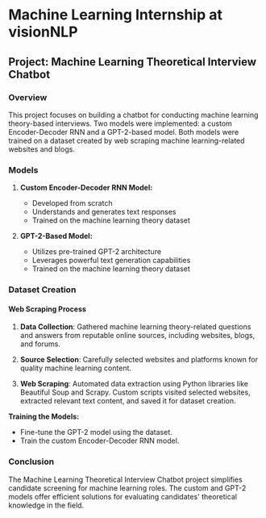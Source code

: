 # Machine Learning Internship at visionNLP

## Project: Machine Learning Theoretical Interview Chatbot

### Overview

This project focuses on building a chatbot for conducting machine learning theory-based interviews. Two models were implemented: a custom Encoder-Decoder RNN and a GPT-2-based model. Both models were trained on a dataset created by web scraping machine learning-related websites and blogs.

### Models

1. **Custom Encoder-Decoder RNN Model:**
   - Developed from scratch
   - Understands and generates text responses
   - Trained on the machine learning theory dataset

2. **GPT-2-Based Model:**
   - Utilizes pre-trained GPT-2 architecture
   - Leverages powerful text generation capabilities
   - Trained on the machine learning theory dataset

### Dataset Creation

#### Web Scraping Process

1. **Data Collection**: Gathered machine learning theory-related questions and answers from reputable online sources, including websites, blogs, and forums.

2. **Source Selection**: Carefully selected websites and platforms known for quality machine learning content.

3. **Web Scraping**: Automated data extraction using Python libraries like Beautiful Soup and Scrapy. Custom scripts visited selected websites, extracted relevant text content, and saved it for dataset creation.

**Training the Models:**
   - Fine-tune the GPT-2 model using the dataset.
   - Train the custom Encoder-Decoder RNN model.

### Conclusion

The Machine Learning Theoretical Interview Chatbot project simplifies candidate screening for machine learning roles. The custom and GPT-2 models offer efficient solutions for evaluating candidates' theoretical knowledge in the field.

